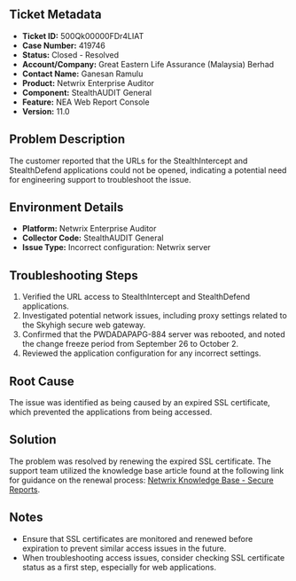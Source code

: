 ## Ticket Metadata
- **Ticket ID:** 500Qk00000FDr4LIAT
- **Case Number:** 419746
- **Status:** Closed - Resolved
- **Account/Company:** Great Eastern Life Assurance (Malaysia) Berhad
- **Contact Name:** Ganesan Ramulu
- **Product:** Netwrix Enterprise Auditor
- **Component:** StealthAUDIT General
- **Feature:** NEA Web Report Console
- **Version:** 11.0

## Problem Description
The customer reported that the URLs for the StealthIntercept and StealthDefend applications could not be opened, indicating a potential need for engineering support to troubleshoot the issue.

## Environment Details
- **Platform:** Netwrix Enterprise Auditor
- **Collector Code:** StealthAUDIT General
- **Issue Type:** Incorrect configuration: Netwrix server

## Troubleshooting Steps
1. Verified the URL access to StealthIntercept and StealthDefend applications.
2. Investigated potential network issues, including proxy settings related to the Skyhigh secure web gateway.
3. Confirmed that the PWDADAPAPG-884 server was rebooted, and noted the change freeze period from September 26 to October 2.
4. Reviewed the application configuration for any incorrect settings.

## Root Cause
The issue was identified as being caused by an expired SSL certificate, which prevented the applications from being accessed.

## Solution
The problem was resolved by renewing the expired SSL certificate. The support team utilized the knowledge base article found at the following link for guidance on the renewal process: 
[Netwrix Knowledge Base - Secure Reports](https://helpcenter.netwrix.com/bundle/EnterpriseAuditor_11.6/page/Content/EnterpriseAuditor/Install/Application/Reports/Secure.htm).

## Notes
- Ensure that SSL certificates are monitored and renewed before expiration to prevent similar access issues in the future.
- When troubleshooting access issues, consider checking SSL certificate status as a first step, especially for web applications.